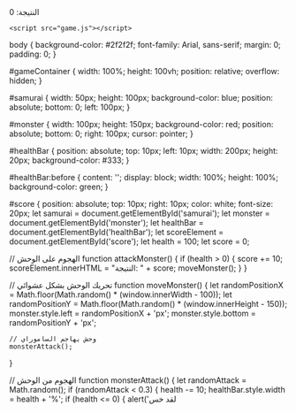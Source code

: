<!DOCTYPE html>
<html lang="ar">
<head>
    <meta charset="UTF-8">
    <meta name="viewport" content="width=device-width, initial-scale=1.0">
    <title>لعبة الساموراي ضد الوحش</title>
    <link rel="stylesheet" href="style.css">
</head>
<body>
    <div id="gameContainer">
        <div id="samurai"></div>
        <div id="monster" onclick="attackMonster()"></div>
        <div id="healthBar"></div>
        <div id="score">النتيجة: 0</div>
    </div>

    <script src="game.js"></script>
</body>
</html>
body {
    background-color: #2f2f2f;
    font-family: Arial, sans-serif;
    margin: 0;
    padding: 0;
}

#gameContainer {
    width: 100%;
    height: 100vh;
    position: relative;
    overflow: hidden;
}

#samurai {
    width: 50px;
    height: 100px;
    background-color: blue;
    position: absolute;
    bottom: 0;
    left: 100px;
}

#monster {
    width: 100px;
    height: 150px;
    background-color: red;
    position: absolute;
    bottom: 0;
    right: 100px;
    cursor: pointer;
}

#healthBar {
    position: absolute;
    top: 10px;
    left: 10px;
    width: 200px;
    height: 20px;
    background-color: #333;
}

#healthBar:before {
    content: '';
    display: block;
    width: 100%;
    height: 100%;
    background-color: green;
}

#score {
    position: absolute;
    top: 10px;
    right: 10px;
    color: white;
    font-size: 20px;
let samurai = document.getElementById('samurai');
let monster = document.getElementById('monster');
let healthBar = document.getElementById('healthBar');
let scoreElement = document.getElementById('score');
let health = 100;
let score = 0;

// الهجوم على الوحش
function attackMonster() {
    if (health > 0) {
        score += 10;
        scoreElement.innerHTML = "النتيجة: " + score;
        moveMonster();
    }
}

// تحريك الوحش بشكل عشوائي
function moveMonster() {
    let randomPositionX = Math.floor(Math.random() * (window.innerWidth - 100));
    let randomPositionY = Math.floor(Math.random() * (window.innerHeight - 150));
    monster.style.left = randomPositionX + 'px';
    monster.style.bottom = randomPositionY + 'px';

    // وحش يهاجم الساموراي
    monsterAttack();
}

// الهجوم من الوحش
function monsterAttack() {
    let randomAttack = Math.random();
    if (randomAttack < 0.3) {
        health -= 10;
        healthBar.style.width = health + '%';
        if (health <= 0) {
            alert('لقد خس
